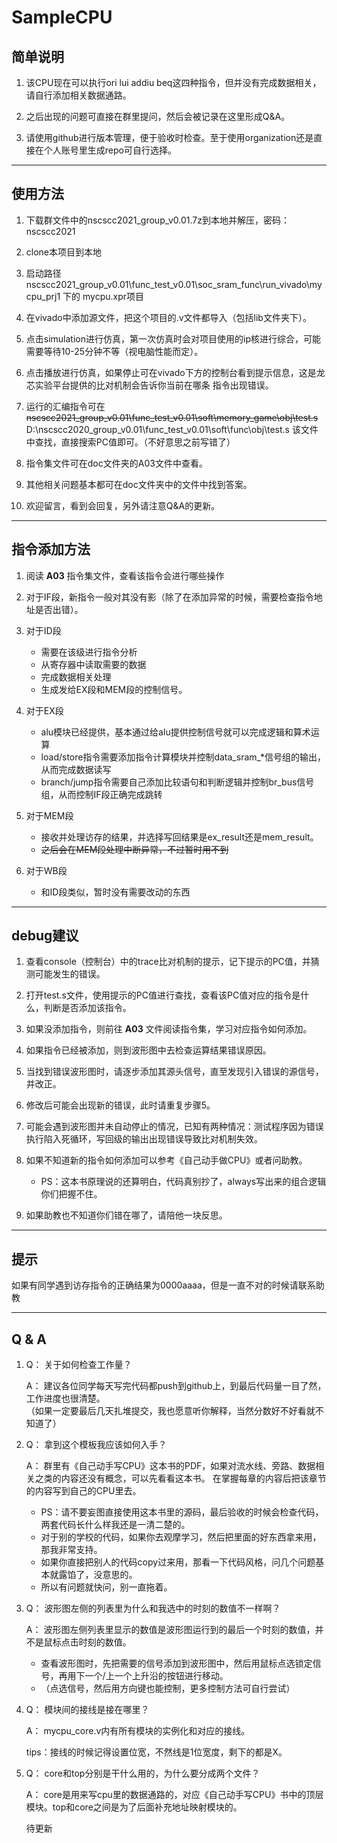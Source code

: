 # SampleCPU

## 简单说明

1. 该CPU现在可以执行ori lui addiu beq这四种指令，但并没有完成数据相关，请自行添加相关数据通路。

2. 之后出现的问题可直接在群里提问，然后会被记录在这里形成Q&A。

3. 请使用github进行版本管理，便于验收时检查。至于使用organization还是直接在个人账号里生成repo可自行选择。

***

## 使用方法
    
1. 下载群文件中的nscscc2021_group_v0.01.7z到本地并解压，密码：nscscc2021

2. clone本项目到本地

3. 启动路径 nscscc2021_group_v0.01\func_test_v0.01\soc_sram_func\run_vivado\mycpu_prj1 下的 mycpu.xpr项目

4. 在vivado中添加源文件，把这个项目的.v文件都导入（包括lib文件夹下）。

5. 点击simulation进行仿真，第一次仿真时会对项目使用的ip核进行综合，可能需要等待10-25分钟不等（视电脑性能而定）。

6. 点击播放进行仿真，如果停止可在vivado下方的控制台看到提示信息，这是龙芯实验平台提供的比对机制会告诉你当前在哪条
       指令出现错误。

7. 运行的汇编指令可在 ~~nscscc2021_group_v0.01\func_test_v0.01\soft\memory_game\obj\test.s~~ D:\nscscc2020_group_v0.01\func_test_v0.01\soft\func\obj\test.s 该文件中查找，直接搜索PC值即可。（不好意思之前写错了）

8. 指令集文件可在doc文件夹的A03文件中查看。

9. 其他相关问题基本都可在doc文件夹中的文件中找到答案。
    
10. 欢迎留言，看到会回复，另外请注意Q&A的更新。

***

## 指令添加方法

1. 阅读 __A03__ 指令集文件，查看该指令会进行哪些操作

2. 对于IF段，新指令一般对其没有影（除了在添加异常的时候，需要检查指令地址是否出错）。

3. 对于ID段
    - 需要在该级进行指令分析
    - 从寄存器中读取需要的数据
    - 完成数据相关处理
    - 生成发给EX段和MEM段的控制信号。

4. 对于EX段
    - alu模块已经提供，基本通过给alu提供控制信号就可以完成逻辑和算术运算
    - load/store指令需要添加指令计算模块并控制data_sram_*信号组的输出，从而完成数据读写
    - branch/jump指令需要自己添加比较语句和判断逻辑并控制br_bus信号组，从而控制IF段正确完成跳转

5. 对于MEM段
    - 接收并处理访存的结果，并选择写回结果是ex_result还是mem_result。
    - ~~之后会在MEM段处理中断异常，不过暂时用不到~~

6. 对于WB段
    - 和ID段类似，暂时没有需要改动的东西

***

## debug建议

1. 查看console（控制台）中的trace比对机制的提示，记下提示的PC值，并猜测可能发生的错误。

2. 打开test.s文件，使用提示的PC值进行查找，查看该PC值对应的指令是什么，判断是否添加该指令。

3. 如果没添加指令，则前往 __A03__ 文件阅读指令集，学习对应指令如何添加。

4. 如果指令已经被添加，则到波形图中去检查运算结果错误原因。

5. 当找到错误波形图时，请逐步添加其源头信号，直至发现引入错误的源信号，并改正。

6. 修改后可能会出现新的错误，此时请重复步骤5。

7. 可能会遇到波形图并未自动停止的情况，已知有两种情况：测试程序因为错误执行陷入死循环，写回级的输出出现错误导致比对机制失效。

8. 如果不知道新的指令如何添加可以参考《自己动手做CPU》或者问助教。
    - PS：这本书原理说的还算明白，代码真别抄了，always写出来的组合逻辑你们把握不住。

9. 如果助教也不知道你们错在哪了，请陪他一块反思。

***

## 提示
    
如果有同学遇到访存指令的正确结果为0000aaaa，但是一直不对的时候请联系助教

***

## Q & A

1.  Q： 关于如何检查工作量？

    A： 建议各位同学每天写完代码都push到github上，到最后代码量一目了然，工作进度也很清楚。  
    （如果一定要最后几天扎堆提交，我也愿意听你解释，当然分数好不好看就不知道了）
    
2.  Q： 拿到这个模板我应该如何入手？
        
    A： 群里有《自己动手写CPU》这本书的PDF，如果对流水线、旁路、数据相关之类的内容还没有概念，可以先看看这本书。
    在掌握每章的内容后把该章节的内容写到自己的CPU里去。
    - PS：请不要妄图直接使用这本书里的源码，最后验收的时候会检查代码，两套代码长什么样我还是一清二楚的。
    - 对于别的学校的代码，如果你去观摩学习，然后把里面的好东西拿来用，那我非常支持。
    - 如果你直接把别人的代码copy过来用，那看一下代码风格，问几个问题基本就露馅了，没意思的。
    - 所以有问题就快问，别一直拖着。
    
3.  Q： 波形图左侧的列表里为什么和我选中的时刻的数值不一样啊？
        
    A： 波形图左侧列表里显示的数值是波形图运行到的最后一个时刻的数值，并不是鼠标点击时刻的数值。
    
    - 查看波形图时，先把需要的信号添加到波形图中，然后用鼠标点选锁定信号，再用下一个/上一个上升沿的按钮进行移动。
    - （点选信号，然后用方向键也能控制，更多控制方法可自行尝试）
    
4.  Q： 模块间的接线是接在哪里？
        
    A： mycpu_core.v内有所有模块的实例化和对应的接线。
    
    tips：接线的时候记得设置位宽，不然线是1位宽度，剩下的都是X。
    
5.  Q： core和top分别是干什么用的，为什么要分成两个文件？
        
    A： core是用来写cpu里的数据通路的，对应《自己动手写CPU》书中的顶层模块。top和core之间是为了后面补充地址映射模块的。
    
    待更新
